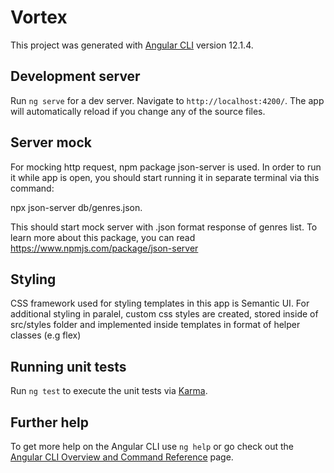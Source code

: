 # Vortex

This project was generated with [Angular CLI](https://github.com/angular/angular-cli) version 12.1.4.

## Development server

Run `ng serve` for a dev server. Navigate to `http://localhost:4200/`. The app will automatically reload if you change any of the source files.

## Server mock

For mocking http request, npm package json-server is used. In order to run it while app is open, you should start running it in separate terminal via this command:

npx json-server db/genres.json.

This should start mock server with .json format response of genres list. To learn more about this package, you can read https://www.npmjs.com/package/json-server

## Styling

CSS framework used for styling templates in this app is Semantic UI. For additional styling in paralel, custom css styles are created, stored inside of src/styles folder and
implemented inside templates in format of helper classes (e.g flex)

## Running unit tests

Run `ng test` to execute the unit tests via [Karma](https://karma-runner.github.io).

## Further help

To get more help on the Angular CLI use `ng help` or go check out the [Angular CLI Overview and Command Reference](https://angular.io/cli) page.
